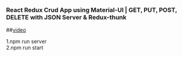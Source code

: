 ### React Redux Crud App using Material-UI | GET, PUT, POST, DELETE with JSON Server & Redux-thunk

##[video](https://youtu.be/hXpYQqykORU)

1.npm run server<br>
2.npm run start

